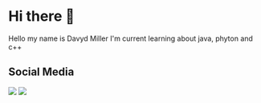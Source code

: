 # Hi there 👋
Hello my name is Davyd Miller
I'm current learning about java, phyton and c++
## Social Media
<div>
<a href="https://www.instagram.com/kamii_kx?igsh=NWl2MG1ua2xzZGYx" target="_blank"><img loading="lazy" src="https://img.shields.io/badge/-Instagram-%23E4405F?style=for-the-badge&logo=instagram&logoColor=white" target="_blank"></a>
<a href="https://x.com/DavydzxKamii?t=PCL0S3ute52UqM4N2SbEmw&s=09" target="_blank"><img loading="lazy" src="https://i.pinimg.com/736x/8e/72/f7/8e72f7331b652b842b0c271ab144d332.jpg" target="_blank" background color="white"></a>
</div>

<!--
**Shisui-Uchix/Shisui-Uchix** is a ✨ _special_ ✨ repository because its `README.md` (this file) appears on your GitHub profile.

Here are some ideas to get you started:

- 🔭 I’m currently working on ...
- 🌱 I’m currently learning ...
- 👯 I’m looking to collaborate on ...
- 🤔 I’m looking for help with ...
- 💬 Ask me about ...
- 📫 How to reach me: ...
- 😄 Pronouns: ...
- ⚡ Fun fact: ...
-->
